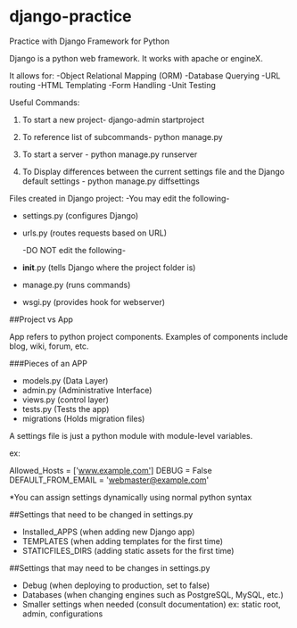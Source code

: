 # django-practice
Practice with Django Framework for Python


Django is a python web framework. It works with apache or engineX.

It allows for:
-Object Relational Mapping (ORM)
-Database Querying
-URL routing
-HTML Templating
-Form Handling
-Unit Testing

Useful Commands:
1) To start a new project-
  django-admin startproject <projectname>

2) To reference list of subcommands-
  python manage.py

3) To start a server -
  python manage.py runserver

4) To Display differences between the current settings file and the Django default settings -
  python manage.py diffsettings



Files created in Django project:
  -You may edit the following-

* settings.py (configures Django)
* urls.py (routes requests based on URL)


  -DO NOT edit the following-

* __init__.py (tells Django where the project folder is)
* manage.py (runs commands)
* wsgi.py (provides hook for webserver)


##Project vs App

App refers to python project components. Examples of components include blog, wiki, forum, etc.

###Pieces of an APP

* models.py (Data Layer)
* admin.py (Administrative Interface)
* views.py (control layer)
* tests.py (Tests the app)
* migrations (Holds migration files)

A settings file is just a python module with module-level variables.

ex:

Allowed_Hosts = ['www.example.com']
DEBUG = False
DEFAULT_FROM_EMAIL = 'webmaster@example.com'

*You can assign settings dynamically using normal python syntax


##Settings that need to be changed in settings.py

- Installed_APPS (when adding new Django app)
- TEMPLATES (when adding templates for the first time)
- STATICFILES_DIRS (adding static assets for the first time)

##Settings that may need to be changes in settings.py

- Debug (when deploying to production, set to false)
- Databases (when changing engines such as PostgreSQL, MySQL, etc.)
- Smaller settings when needed (consult documentation)
  ex: static root, admin, configurations




